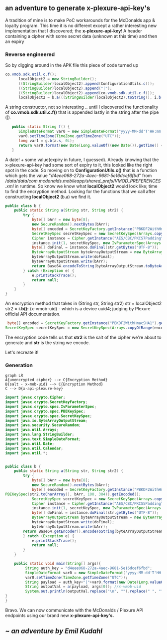 ## an adventure to generate x-plexure-api-key's

A tradition of mine is to make PoC workarounds for the McDonalds app & loyalty program. This time it is no different except a rather interesting new implementation that I discovered; the **x-plexure-api-key**! A header containing a cipher with some secret data (unknown at this time) and then an expiry

### Reverse engineered

So by digging around in the APK file this piece of code turned up
```JAVA
co.vmob.sdk.util.c.f();
      localObject2 = new StringBuilder();
      ((StringBuilder)localObject2).append(ConfigurationUtils.c());
      ((StringBuilder)localObject2).append("|");
      ((StringBuilder)localObject2).append(co.vmob.sdk.util.c.f());
      localObject2 = b.a(((StringBuilder)localObject2).toString(), i.b());
```

A string constructor, not so interesting .. until I discovered the functionality of 
**co.vmob.sdk.util.c.f()** that is appended lastly in the string after the pipe (|).  

```JAVA
   public static String f() {
      SimpleDateFormat var0 = new SimpleDateFormat("yyyy-MM-dd'T'HH:mm:ss.SSSSSSS'Z'", Locale.US);
      var0.setTimeZone(TimeZone.getTimeZone("UTC"));
      long var1 = g.b(a.s, 0L);
      return var0.format(new Date(Long.valueOf((new Date()).getTime() + Long.valueOf(var1))));
   }
```

A date! + some value(expiry in future, I guessed). Already knowing that the x-plexure-api-key had some sort of expiry to it, this looked like the right spot in the code. So moving on to **ConfigurationUtils.c()** that is a function which gets the value "*d4eee068-272a-4aec-9681-5e16dcef6fbd*" from */data/data/com.mcdonalds.mobileapp/shared_prefs/VMOD_PREFERENCES.xml* in runtime. So know we know what **localObject2** would look like; time to find the encryption method. Looking for the functions that we call after constructing **localObject2** (b.a) we find it.
```JAVA
public class b {
    public static String a(String str, String str2) {
        try {
            byte[] bArr = new byte[8];
            new SecureRandom().nextBytes(bArr);
            byte[] encoded = SecretKeyFactory.getInstance("PBKDF2WithHmacSHA1").generateSecret(new PBEKeySpec(str2.toCharArray(), bArr, 100, 384)).getEncoded();
            SecretKeySpec secretKeySpec = new SecretKeySpec(Arrays.copyOfRange(encoded, 0, 32), "AES");
            Cipher instance = Cipher.getInstance("AES/CBC/PKCS7Padding");
            instance.init(1, secretKeySpec, new IvParameterSpec(Arrays.copyOfRange(encoded, 32, 48)));
            byte[] doFinal = instance.doFinal(str.getBytes("UTF-8"));
            ByteArrayOutputStream byteArrayOutputStream = new ByteArrayOutputStream();
            byteArrayOutputStream.write(doFinal);
            byteArrayOutputStream.write(bArr);
            return Base64.encodeToString(byteArrayOutputStream.toByteArray(), 0).replace("\n", "").replace(" ", "");
        } catch (Exception e) {
            e.printStackTrace();
            return null;
        }
    }
}
```

An encryption method that takes in (String str, String str2)
str = localObject2
str2 = **i.b():** (x-vmob-uid) - which is a device uuid4; judging by Plexure official API documentation.
```JAVA
 byte[] encoded = SecretKeyFactory.getInstance("PBKDF2WithHmacSHA1").generateSecret(new PBEKeySpec(str2.toCharArray(), bArr, 100, 384)).getEncoded();
SecretKeySpec secretKeySpec = new SecretKeySpec(Arrays.copyOfRange(encoded, 0, 32), "AES");
```
The encryption code tells us that **str2** is the salt of the cipher we're about to generate and **str** is the string we encode.

Let's recreate it!


### Generation
```mermaid
graph LR
A{unencrypted cipher} --> C{Encryption Method}
B{salt - x-mob-uid} --> C{Encryption Method}
C --> D{x-api-plexure-key}
```

```JAVA
import javax.crypto.Cipher;
import javax.crypto.SecretKeyFactory;
import javax.crypto.spec.IvParameterSpec;
import javax.crypto.spec.PBEKeySpec;
import javax.crypto.spec.SecretKeySpec;
import java.io.ByteArrayOutputStream;
import java.security.SecureRandom;
import java.util.Arrays;
import java.lang.StringBuilder;
import java.text.SimpleDateFormat;
import java.util.Date;
import java.util.Calendar;
import java.util.*;


public class b {
    public static String a(String str, String str2) {
        try {
            byte[] bArr = new byte[8];
            new SecureRandom().nextBytes(bArr);
            byte[] encoded = SecretKeyFactory.getInstance("PBKDF2WithHmacSHA1").generateSecret(new
PBEKeySpec(str2.toCharArray(), bArr, 100, 384)).getEncoded();
            SecretKeySpec secretKeySpec = new SecretKeySpec(Arrays.copyOfRange(encoded, 0, 32), "AES");
            Cipher instance = Cipher.getInstance("AES/CBC/PKCS5Padding");
            instance.init(1, secretKeySpec, new IvParameterSpec(Arrays.copyOfRange(encoded, 32, 48)));
            byte[] doFinal = instance.doFinal(str.getBytes("UTF-8"));
            ByteArrayOutputStream byteArrayOutputStream = new ByteArrayOutputStream();
            byteArrayOutputStream.write(doFinal);
            byteArrayOutputStream.write(bArr);
	    return Base64.getEncoder().encodeToString(byteArrayOutputStream.toByteArray());
        } catch (Exception e) {
            e.printStackTrace();
            return null;
        }
    }

    public static void main(String[] args){
         String auth_key = "d4eee068-272a-4aec-9681-5e16dcef6fbd";
         SimpleDateFormat var0 = new SimpleDateFormat("yyyy-MM-dd'T'HH:mm:ss.SSSSSSS'Z'", Locale.US);
         var0.setTimeZone(TimeZone.getTimeZone("UTC"));
         String payload = auth_key+"|"+var0.format(new Date(Long.valueOf((new Date()).getTime()-1000*10*60))); //auth key from xml file & 10min expiry
         String outputVal = a(payload, args[0]); //x-vmob-uid
         System.out.println(outputVal.replace("\n", "").replace(" ", ""));
}
}
```

Bravo. We can now communicate with the McDonalds / Plexure API endpoints using our brand new **x-plexure-api-key's.**


## *~ an adventure by Emil Kudahl*
